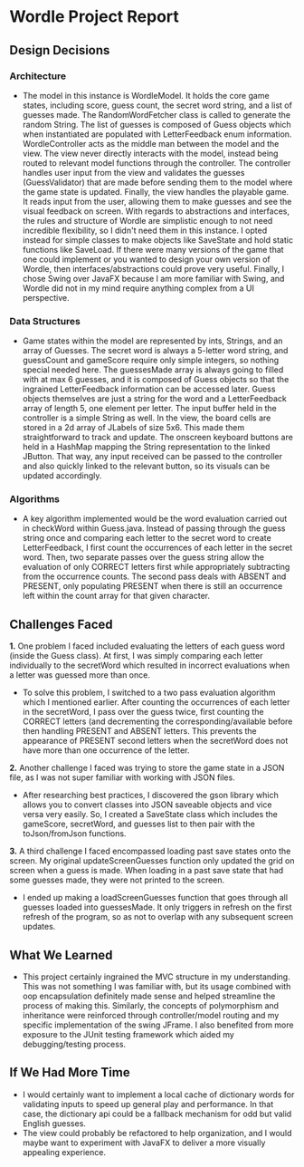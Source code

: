 # Wordle Project Report

## Design Decisions

### Architecture
 - The model in this instance is WordleModel. It holds the core game states, including score,
guess count, the secret word string, and a list of guesses made. The RandomWordFetcher class is called
to generate the random String. The list of guesses is composed of Guess objects which when instantiated are populated with LetterFeedback enum information.
WordleController acts as the middle man between the model and the view. The view never directly interacts with the model, instead being routed to
relevant model functions through the controller. The controller handles user input from the view and validates the guesses (GuessValidator) that are made
before sending them to the model where the game state is updated. Finally, the view handles the playable game. It reads input from the user, allowing them to make guesses
and see the visual feedback on screen. With regards to abstractions and interfaces, the rules and structure of Wordle 
are simplistic enough to not need incredible flexibility, so I didn't need them in this instance.
I opted instead for simple classes to make objects like SaveState and hold static functions like SaveLoad.
If there were many versions of the game that one could implement or you wanted to design your own version of Wordle,
then interfaces/abstractions could prove very useful. Finally, I chose Swing over JavaFX because I am more familiar with Swing,
and Wordle did not in my mind require anything complex from a UI perspective.

### Data Structures
 - Game states within the model are represented by ints, Strings, and an array of Guesses. The secret word is always a 5-letter word string,
and guessCount and gameScore require only simple integers, so nothing special needed here. The guessesMade array is always going to filled with at max
6 guesses, and it is composed of Guess objects so that the ingrained LetterFeedback information can be accessed later. Guess objects themselves are just
a string for the word and a LetterFeedback array of length 5, one element per letter. The input buffer held in the controller
is a simple String as well. In the view, the board cells are stored in a 2d array of JLabels of size 5x6. This made them straightforward to track and update.
The onscreen keyboard buttons are held in a HashMap mapping the String representation to the linked JButton. That way,
any input received can be passed to the controller and also quickly linked to the relevant button, so its visuals can be updated accordingly.

### Algorithms
 - A key algorithm implemented would be the word evaluation carried out in checkWord within Guess.java. Instead of passing through the guess string
once and comparing each letter to the secret word to create LetterFeedback, I first count the occurrences of each letter in the secret word. Then, two separate passes
over the guess string allow the evaluation of only CORRECT letters first while appropriately subtracting from the occurrence counts. The second pass deals with ABSENT and PRESENT,
only populating PRESENT when there is still an occurrence left within the count array for that given character.

## Challenges Faced
**1.** One problem I faced included evaluating the letters of each guess word (inside the Guess class). At first, I was simply comparing each letter individually to the secretWord which resulted in incorrect evaluations when a letter was guessed more than once.
 - To solve this problem, I switched to a two pass evaluation algorithm which I mentioned earlier. After counting the occurrences of each letter in the secretWord, I pass over the guess twice, 
first counting the CORRECT letters (and decrementing the corresponding/available before then handling PRESENT and ABSENT letters. This prevents the appearance of PRESENT second letters when the secretWord
does not have more than one occurrence of the letter.

**2.** Another challenge I faced was trying to store the game state in a JSON file, as I was not super familiar with working with JSON files.
 - After researching best practices, I discovered the gson library which allows you to convert classes into JSON saveable objects and vice versa very easily. So, I created a SaveState class which includes the 
gameScore, secretWord, and guesses list to then pair with the toJson/fromJson functions.

**3.** A third challenge I faced encompassed loading past save states onto the screen. My original updateScreenGuesses function only updated the grid on screen when a guess is made. When loading in a past save state that had some guesses made, they were not printed to the screen.
 - I ended up making a loadScreenGuesses function that goes through all guesses loaded into guessesMade. It only triggers in refresh on the first refresh of the program,
so as not to overlap with any subsequent screen updates.

## What We Learned
 - This project certainly ingrained the MVC structure in my understanding. This was not something I was familiar with, but its usage combined with oop encapsulation
definitely made sense and helped streamline the process of making this. Similarly, the concepts of polymorphism and inheritance were reinforced through
controller/model routing and my specific implementation of the swing JFrame. I also benefited from more exposure
to the JUnit testing framework which aided my debugging/testing process.
## If We Had More Time
 - I would certainly want to implement a local cache of dictionary words for validating inputs to speed up general play and performance. In that case,
the dictionary api could be a fallback mechanism for odd but valid English guesses. 
 - The view could probably be refactored to help organization, and I would maybe want to experiment with JavaFX to 
deliver a more visually appealing experience. 